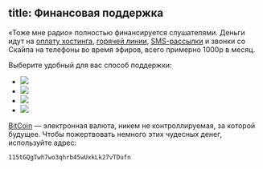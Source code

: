 title: Финансовая поддержка
---

«Тоже мне радио» полностью финансируется слушателями.  Деньги идут на [оплату
хостинга][1], [горячей линии][2], [SMS-рассылки][3] и звонки со Скайпа на
телефоны во время эфиров, всего примерно 1000р в месяц.

Выберите удобный для вас способ поддержки:

<ul id="donationtypes">
<li><a href="/support/donate/" accesskey="y" title="Яндекс.Деньги"><img src="/files/yandex-money-88x31.png" src="Яндекс.Деньги"/></a></li>
<li><a href="/support/donate/paypal/" accesskey="p" title="PayPal"><img src="/files/paypal-88x31.png" src="PayPal"/></a></li>
<li class="current"><a href="/support/donate/bitcoin/" accesskey="b" title="BitCoin"><img src="/files/bitcoin-88x31.png" src="BitCoin"/></a></li>
<li><a href="https://flattr.com/profile/tmradio" accesskey="f" title="Flattr"><img src="/files/flattr-88x31.png" src="Flattr"/></a></li>
</ul>

[BitCoin][4] — электронная валюта, никем не контроллируемая, за которой
будущее.  Чтобы пожертвовать немного этих чудесных денег, используйте адрес:

    115tGQgTwh7wo3qhrb45wUxkLk27vTDufn

[1]: http://files.tmradio.net/billing/
[2]: /hotline/
[3]: /live/sms/
[4]: http://btcsec.com/
